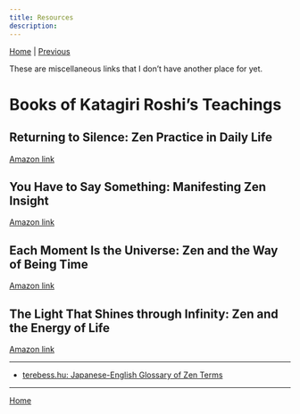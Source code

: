 ```yaml
---
title: Resources
description: 
---
```


[Home](index#appendices) \| 
[Previous](books)

These are miscellaneous links that I don’t have another place for yet.

<a name="katagiri-books"></a>
# Books of Katagiri Roshi’s Teachings

## Returning to Silence: Zen Practice in Daily Life

[Amazon link](https://www.amazon.com/dp/0877734313/ref=cm_sw_em_r_mt_dp_bnBMFbZWK4PYZ)

##  You Have to Say Something: Manifesting Zen Insight

[Amazon link](https://www.amazon.com/dp/1570624623/ref=cm_sw_em_r_mt_dp_9oBMFbSX3KEM3)

## Each Moment Is the Universe: Zen and the Way of Being Time

[Amazon link](https://www.amazon.com/dp/1590306074/ref=cm_sw_em_r_mt_dp_WpBMFb1VJDK53)

## The Light That Shines through Infinity: Zen and the Energy of Life

[Amazon link](https://www.amazon.com/dp/1611804663/ref=cm_sw_em_r_mt_dp_DqBMFbMGP6ANF)

---

- [terebess.hu: Japanese-English Glossary of Zen Terms](https://terebess.hu/zen/szoto/szotar/szotar.html)

---
[Home](index#resources)
